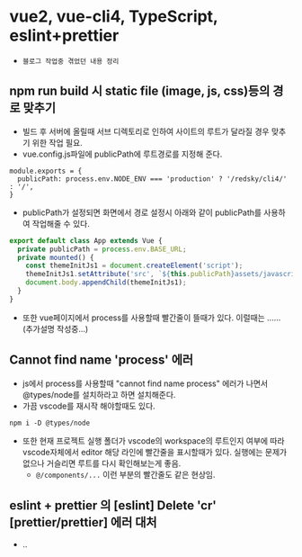 # vue2, vue-cli4, TypeScript, eslint+prettier
* `블로그 작업중 겪었던 내용 정리`

## npm run build 시 static file (image, js, css)등의 경로 맞추기
* 빌드 후 서버에 올릴때 서브 디렉토리로 인하여 사이트의 루트가 달라질 경우 맞추기 위한 작업 필요.
* vue.config.js파일에 publicPath에 루트경로를 지정해 준다.
```
module.exports = {
  publicPath: process.env.NODE_ENV === 'production' ? '/redsky/cli4/' : '/',
}
```
* publicPath가 설정되면 화면에서 경로 설정시 아래와 같이 publicPath를 사용하여 작업해줄 수 있다.
```javascript
export default class App extends Vue {
  private publicPath = process.env.BASE_URL;
  private mounted() {
    const themeInitJs1 = document.createElement('script');
    themeInitJs1.setAttribute('src', `${this.publicPath}assets/javascripts/theme.js`);
    document.body.appendChild(themeInitJs1);
  }
}
```
* 또한 vue페이지에서 process를 사용할때 빨간줄이 뜰때가 있다. 이럴때는 ...... (추가설명 작성중...)

## Cannot find name 'process' 에러
* js에서 process를 사용할때 "cannot find name process" 에러가 나면서 @types/node를 설치하라고 하면 설치해준다.
* 가끔 vscode를 재시작 해야할때도 있다.
```
npm i -D @types/node
```
* 또한 현재 프로젝트 실행 폴더가 vscode의 workspace의 루트인지 여부에 따라 vscode자체에서 editor 해당 라인에 빨간줄을 표시할때가 있다. 실행에는 문제가 없으나 거슬리면 루트를 다시 확인해보는게 좋음.
  - `@/components/...` 이런 부분의 빨간줄도 같은 현상임.

## eslint + prettier 의 [eslint] Delete 'cr' [prettier/prettier] 에러 대처
* ..